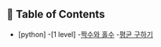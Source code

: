 ## :memo: Table of Contents

- [python]
  -[1 level]
    -[짝수와 홀수](https://github.com/hyunsu4020/programmers/blob/main/1%20Level/12937.py)
    -[평균 구하기](https://github.com/hyunsu4020/programmers/blob/main/1%20Level/12944.py)
